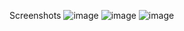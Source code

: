 Screenshots
![image](https://github.com/user-attachments/assets/8494935a-eed0-471a-a614-c00ac70bafb9)
![image](https://github.com/user-attachments/assets/66188b66-97ef-49bf-af38-863e9107c615)
![image](https://github.com/user-attachments/assets/1629c275-2080-42ef-b480-731bb0312bbb)

